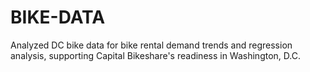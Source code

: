 # BIKE-DATA
Analyzed  DC bike data for bike rental demand trends and regression analysis, supporting Capital Bikeshare's readiness in Washington, D.C.
